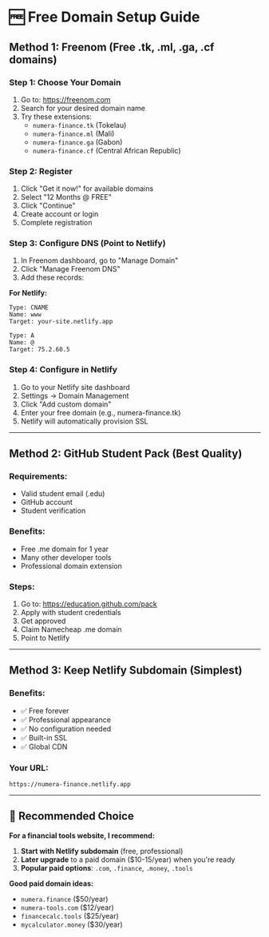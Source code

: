 # 🆓 Free Domain Setup Guide

## Method 1: Freenom (Free .tk, .ml, .ga, .cf domains)

### Step 1: Choose Your Domain
1. Go to: https://freenom.com
2. Search for your desired domain name
3. Try these extensions:
   - `numera-finance.tk` (Tokelau)
   - `numera-finance.ml` (Mali)
   - `numera-finance.ga` (Gabon)
   - `numera-finance.cf` (Central African Republic)

### Step 2: Register
1. Click "Get it now!" for available domains
2. Select "12 Months @ FREE"
3. Click "Continue"
4. Create account or login
5. Complete registration

### Step 3: Configure DNS (Point to Netlify)
1. In Freenom dashboard, go to "Manage Domain"
2. Click "Manage Freenom DNS"
3. Add these records:

**For Netlify:**
```
Type: CNAME
Name: www
Target: your-site.netlify.app

Type: A
Name: @
Target: 75.2.60.5
```

### Step 4: Configure in Netlify
1. Go to your Netlify site dashboard
2. Settings → Domain Management
3. Click "Add custom domain"
4. Enter your free domain (e.g., numera-finance.tk)
5. Netlify will automatically provision SSL

---

## Method 2: GitHub Student Pack (Best Quality)

### Requirements:
- Valid student email (.edu)
- GitHub account
- Student verification

### Benefits:
- Free .me domain for 1 year
- Many other developer tools
- Professional domain extension

### Steps:
1. Go to: https://education.github.com/pack
2. Apply with student credentials
3. Get approved
4. Claim Namecheap .me domain
5. Point to Netlify

---

## Method 3: Keep Netlify Subdomain (Simplest)

### Benefits:
- ✅ Free forever
- ✅ Professional appearance
- ✅ No configuration needed
- ✅ Built-in SSL
- ✅ Global CDN

### Your URL:
```
https://numera-finance.netlify.app
```

---

## 🎯 Recommended Choice

**For a financial tools website, I recommend:**

1. **Start with Netlify subdomain** (free, professional)
2. **Later upgrade** to a paid domain ($10-15/year) when you're ready
3. **Popular paid options**: `.com`, `.finance`, `.money`, `.tools`

**Good paid domain ideas:**
- `numera.finance` ($50/year)
- `numera-tools.com` ($12/year)
- `financecalc.tools` ($25/year)
- `mycalculator.money` ($30/year)